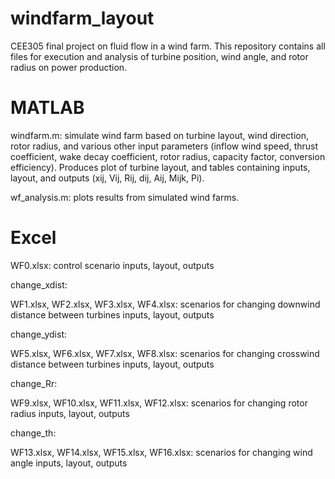 # windfarm_layout
CEE305 final project on fluid flow in a wind farm. This repository contains all files for execution and analysis of turbine position, wind angle, and rotor radius on power production. 

# MATLAB

windfarm.m: simulate wind farm based on turbine layout, wind direction, rotor radius, and various other input parameters (inflow wind speed, thrust coefficient, wake decay coefficient, rotor radius, capacity factor, conversion efficiency). Produces plot of turbine layout, and tables containing inputs, layout, and outputs (xij, Vij, Rij, dij, Aij, Mijk, Pi). 

wf_analysis.m: plots results from simulated wind farms.

# Excel

WF0.xlsx: control scenario inputs, layout, outputs

change_xdist:

  WF1.xlsx, WF2.xlsx, WF3.xlsx, WF4.xlsx: scenarios for changing downwind distance between turbines inputs, layout, outputs

change_ydist:

  WF5.xlsx, WF6.xlsx, WF7.xlsx, WF8.xlsx: scenarios for changing crosswind distance between turbines inputs, layout, outputs

change_Rr:

  WF9.xlsx, WF10.xlsx, WF11.xlsx, WF12.xlsx: scenarios for changing rotor radius inputs, layout, outputs

change_th:

  WF13.xlsx, WF14.xlsx, WF15.xlsx, WF16.xlsx: scenarios for changing wind angle inputs, layout, outputs
